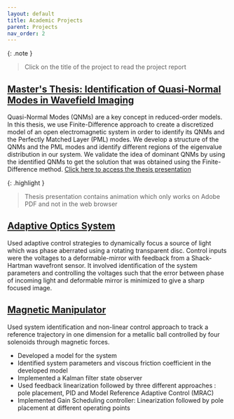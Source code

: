 ```yaml
---
layout: default
title: Academic Projects
parent: Projects
nav_order: 2
---
```


{: .note }
> Click on the title of the project to read the project report

## [Master's Thesis:  Identification of Quasi-Normal Modes in Wavefield Imaging](files/Thesis.pdf)
Quasi-Normal Modes (QNMs) are a key concept in reduced-order models. In this thesis, we use Finite-Difference approach to create a discretized model of an open electromagnetic system in order to identify its QNMs and the Perfectly Matched Layer (PML) modes. We develop a structure of the QNMs and the PML modes and identify different regions of the eigenvalue distribution in our system. We validate the idea of dominant QNMs by using the identified QNMs to get the solution that was obtained using the Finite-Difference method. [Click here to access the thesis presentation](files/thesis_presentation.pdf)

{: .highlight  }
> Thesis presentation contains animation which only works on Adobe PDF and not in the web browser

## [Adaptive Optics System](files/adaptive_optics.pdf)
Used adaptive control strategies to dynamically focus a source of light which was phase aberrated using a rotating transparent disc. Control inputs were the voltages to a deformable-mirror with feedback from a Shack-Hartman wavefront sensor. It involved identification of the system parameters and controlling the voltages such that the error between phase of incoming light and deformable mirror is minimized to give a sharp focused image.

## [Magnetic Manipulator](files/magman.pdf)
Used system identification and non-linear control approach to track a reference trajectory in one dimension for a metallic ball controlled by four solenoids through magnetic forces.
- Developed a model for the system
- Identified system parameters and viscous friction coefficient in the developed model
- Implemented a Kalman filter state observer
- Used feedback linearization followed by three different approaches : pole placement, PID and Model Reference Adaptive Control (MRAC)
- Implemented Gain Scheduling controller: Linearization followed by pole placement at different operating points